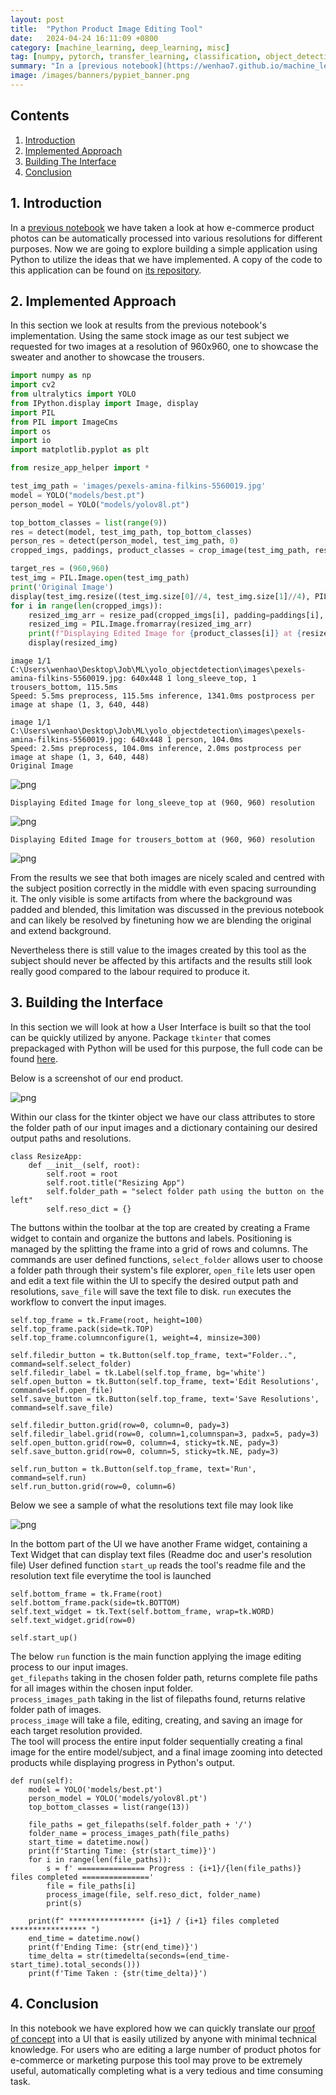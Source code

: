 ```yaml
---
layout: post
title:  "Python Product Image Editing Tool"
date:   2024-04-24 16:11:09 +0800
category: [machine_learning, deep_learning, misc]
tag: [numpy, pytorch, transfer_learning, classification, object_detection, computer_vision, automation]
summary: "In a [previous notebook](https://wenhao7.github.io/machine_learning/deep_learning/misc/2024/04/22/object_detection_poc.html) we have taken a look at how e-commerce product photos can be automatically processed into various resolutions for different purposes. Now we are going to explore building a simple application using Python to utilize the ideas that we have implemented. A copy of the code to this application can be found on [its repository](https://github.com/wenhao7/PyPIET/tree/main)."
image: /images/banners/pypiet_banner.png
---
```


## Contents
1. [Introduction](#1)
2. [Implemented Approach](#2)
3. [Building The Interface](#3)
4. [Conclusion](#4)

<a id='1'></a>
## 1. Introduction
In a [previous notebook](https://wenhao7.github.io/machine_learning/deep_learning/misc/2024/04/22/object_detection_poc.html) we have taken a look at how e-commerce product photos can be automatically processed into various resolutions for different purposes. Now we are going to explore building a simple application using Python to utilize the ideas that we have implemented. A copy of the code to this application can be found on [its repository](https://github.com/wenhao7/PyPIET/tree/main).

<a id='2'></a>
## 2. Implemented Approach
In this section we look at results from the previous notebook's implementation. Using the same stock image as our test subject we requested for two images at a resolution of 960x960, one to showcase the sweater and another to showcase the trousers.


```python
import numpy as np
import cv2
from ultralytics import YOLO
from IPython.display import Image, display
import PIL
from PIL import ImageCms
import os
import io
import matplotlib.pyplot as plt

from resize_app_helper import *
```


```python
test_img_path = 'images/pexels-amina-filkins-5560019.jpg'
model = YOLO("models/best.pt")
person_model = YOLO("models/yolov8l.pt")

top_bottom_classes = list(range(9))
res = detect(model, test_img_path, top_bottom_classes)
person_res = detect(person_model, test_img_path, 0)
cropped_imgs, paddings, product_classes = crop_image(test_img_path, res, person_res=person_res)

target_res = (960,960)
test_img = PIL.Image.open(test_img_path)
print('Original Image')
display(test_img.resize((test_img.size[0]//4, test_img.size[1]//4), PIL.Image.LANCZOS))
for i in range(len(cropped_imgs)):
    resized_img_arr = resize_pad(cropped_imgs[i], padding=paddings[i], target_res=target_res, product_class=product_classes[i])
    resized_img = PIL.Image.fromarray(resized_img_arr)
    print(f"Displaying Edited Image for {product_classes[i]} at {resized_img.size} resolution")
    display(resized_img)
```

    
    image 1/1 C:\Users\wenhao\Desktop\Job\ML\yolo_objectdetection\images\pexels-amina-filkins-5560019.jpg: 640x448 1 long_sleeve_top, 1 trousers_bottom, 115.5ms
    Speed: 5.5ms preprocess, 115.5ms inference, 1341.0ms postprocess per image at shape (1, 3, 640, 448)
    
    image 1/1 C:\Users\wenhao\Desktop\Job\ML\yolo_objectdetection\images\pexels-amina-filkins-5560019.jpg: 640x448 1 person, 104.0ms
    Speed: 2.5ms preprocess, 104.0ms inference, 2.0ms postprocess per image at shape (1, 3, 640, 448)
    Original Image
    


    
![png](/images/pypiet/output_2_1.png)
    


    Displaying Edited Image for long_sleeve_top at (960, 960) resolution
    


    
![png](/images/pypiet/output_2_3.png)
    


    Displaying Edited Image for trousers_bottom at (960, 960) resolution
    


    
![png](/images/pypiet/output_2_5.png)
    


From the results we see that both images are nicely scaled and centred with the subject position correctly in the middle with even spacing surrounding it. The only visible is some artifacts from where the background was padded and blended, this limitation was discussed in the previous notebook and can likely be resolved by finetuning how we are blending the original and extend background. 

Nevertheless there is still value to the images created by this tool as the subject should never be affected by this artifacts and the results still look really good compared to the labour required to produce it.

<a id='3'></a>
## 3. Building the Interface
In this section we will look at how a User Interface is built so that the tool can be quickly utilized by anyone. Package `tkinter` that comes prepackaged with Python will be used for this purpose, the full code can be found [here](https://github.com/wenhao7/PyPIET/blob/main/main.py).

Below is a screenshot of our end product.

![png](/images/pypiet/ui_ss.PNG)

Within our class for the tkinter object we have our class attributes to store the folder path of our input images and a dictionary containing our desired output paths and resolutions.

    class ResizeApp:
        def __init__(self, root):
            self.root = root
            self.root.title("Resizing App")
            self.folder_path = "select folder path using the button on the left"
            self.reso_dict = {}
            
The buttons within the toolbar at the top are created by creating a Frame widget to contain and organize the buttons and labels. Positioning is managed by the splitting the frame into a grid of rows and columns. The commands are user defined functions, `select_folder` allows user to choose a folder path through their system's file explorer, `open_file` lets user open and edit a text file within the UI to specify the desired output path and resolutions, `save_file` will save the text file to disk. `run` executes the workflow to convert the input images.

    self.top_frame = tk.Frame(root, height=100)
    self.top_frame.pack(side=tk.TOP)
    self.top_frame.columnconfigure(1, weight=4, minsize=300)

    self.filedir_button = tk.Button(self.top_frame, text="Folder..", command=self.select_folder)
    self.filedir_label = tk.Label(self.top_frame, bg='white')
    self.open_button = tk.Button(self.top_frame, text='Edit Resolutions', command=self.open_file)
    self.save_button = tk.Button(self.top_frame, text='Save Resolutions', command=self.save_file)

    self.filedir_button.grid(row=0, column=0, pady=3)
    self.filedir_label.grid(row=0, column=1,columnspan=3, padx=5, pady=3)
    self.open_button.grid(row=0, column=4, sticky=tk.NE, pady=3)
    self.save_button.grid(row=0, column=5, sticky=tk.NE, pady=3)

    self.run_button = tk.Button(self.top_frame, text='Run', command=self.run)
    self.run_button.grid(row=0, column=6)
    
Below we see a sample of what the resolutions text file may look like

![png](/images/pypiet/ui_reso.PNG)

In the bottom part of the UI we have another Frame widget, containing a Text Widget that can display text files (Readme doc and user's resolution file)
User defined function `start_up` reads the tool's readme file and the resolution text file everytime the tool is launched

    self.bottom_frame = tk.Frame(root)
    self.bottom_frame.pack(side=tk.BOTTOM)
    self.text_widget = tk.Text(self.bottom_frame, wrap=tk.WORD)
    self.text_widget.grid(row=0)  

    self.start_up()
    
The below `run` function is the main function applying the image editing process to our input images.<br>
`get_filepaths` taking in the chosen folder path, returns complete file paths for all images within the chosen input folder.<br>
`process_images_path` taking in the list of filepaths found, returns relative folder path of images.<br>
`process_image` will take a file, editing, creating, and saving an image for each target resolution provided.<br>
The tool will process the entire input folder sequentially creating a final image for the entire model/subject, and a final image zooming into detected products while displaying progress in Python's output.

    def run(self):
        model = YOLO('models/best.pt')
        person_model = YOLO('models/yolov8l.pt')
        top_bottom_classes = list(range(13))
        
        file_paths = get_filepaths(self.folder_path + '/')
        folder_name = process_images_path(file_paths)
        start_time = datetime.now()
        print(f'Starting Time: {str(start_time)}')
        for i in range(len(file_paths)):
            s = f' =============== Progress : {i+1}/{len(file_paths)} files completed ==============='
            file = file_paths[i]
            process_image(file, self.reso_dict, folder_name)
            print(s)
            
        print(f" ***************** {i+1} / {i+1} files completed ***************** ")
        end_time = datetime.now()
        print(f'Ending Time: {str(end_time)}')
        time_delta = str(timedelta(seconds=(end_time-start_time).total_seconds()))
        print(f'Time Taken : {str(time_delta)}')
        
        
<a id='4'></a>
## 4. Conclusion
In this notebook we have explored how we can quickly translate our [proof of concept](https://wenhao7.github.io/machine_learning/deep_learning/misc/2024/04/22/object_detection_poc.html) into a UI that is easily utilized by anyone with minimal technical knowledge. For users who are editing a large number of product photos for e-commerce or marketing purpose this tool may prove to be extremely useful, automatically completing what is a very tedious and time consuming task.
